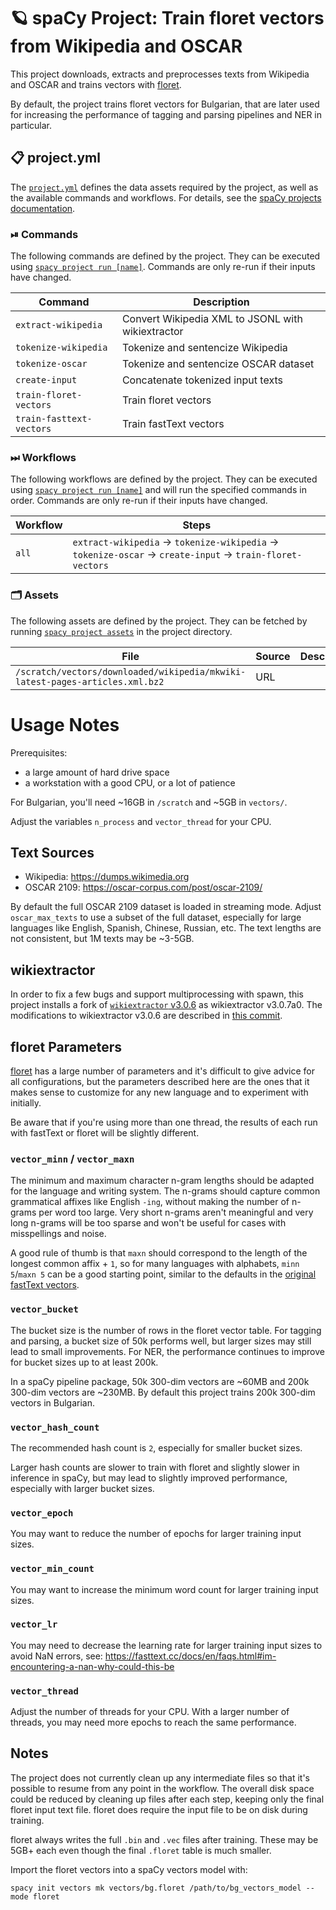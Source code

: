 
<!-- SPACY PROJECT: AUTO-GENERATED DOCS START (do not remove) -->

# 🪐 spaCy Project: Train floret vectors from Wikipedia and OSCAR

This project downloads, extracts and preprocesses texts from Wikipedia and
OSCAR and trains vectors with [floret](https://github.com/explosion/floret).

By default, the project trains floret vectors for Bulgarian, that are later used for increasing the performance of tagging and parsing pipelines and NER in particular.


## 📋 project.yml

The [`project.yml`](project.yml) defines the data assets required by the
project, as well as the available commands and workflows. For details, see the
[spaCy projects documentation](https://spacy.io/usage/projects).

### ⏯ Commands

The following commands are defined by the project. They
can be executed using [`spacy project run [name]`](https://spacy.io/api/cli#project-run).
Commands are only re-run if their inputs have changed.

| Command | Description |
| --- | --- |
| `extract-wikipedia` | Convert Wikipedia XML to JSONL with wikiextractor |
| `tokenize-wikipedia` | Tokenize and sentencize Wikipedia |
| `tokenize-oscar` | Tokenize and sentencize OSCAR dataset |
| `create-input` | Concatenate tokenized input texts |
| `train-floret-vectors` | Train floret vectors |
| `train-fasttext-vectors` | Train fastText vectors |

### ⏭ Workflows

The following workflows are defined by the project. They
can be executed using [`spacy project run [name]`](https://spacy.io/api/cli#project-run)
and will run the specified commands in order. Commands are only re-run if their
inputs have changed.

| Workflow | Steps |
| --- | --- |
| `all` | `extract-wikipedia` &rarr; `tokenize-wikipedia` &rarr; `tokenize-oscar` &rarr; `create-input` &rarr; `train-floret-vectors` |

### 🗂 Assets

The following assets are defined by the project. They can
be fetched by running [`spacy project assets`](https://spacy.io/api/cli#project-assets)
in the project directory.

| File | Source | Description |
| --- | --- | --- |
| `/scratch/vectors/downloaded/wikipedia/mkwiki-latest-pages-articles.xml.bz2` | URL |  |

<!-- SPACY PROJECT: AUTO-GENERATED DOCS END (do not remove) -->

# Usage Notes

Prerequisites:

- a large amount of hard drive space
- a workstation with a good CPU, or a lot of patience

For Bulgarian, you'll need ~16GB in `/scratch` and ~5GB in `vectors/`.

Adjust the variables `n_process` and `vector_thread` for your CPU.

## Text Sources

- Wikipedia: https://dumps.wikimedia.org
- OSCAR 2109: https://oscar-corpus.com/post/oscar-2109/

By default the full OSCAR 2109 dataset is loaded in streaming mode. Adjust
`oscar_max_texts` to use a subset of the full dataset, especially for large
languages like English, Spanish, Chinese, Russian, etc. The text lengths are
not consistent, but 1M texts may be ~3-5GB.

## wikiextractor

In order to fix a few bugs and support multiprocessing with spawn, this
project installs a fork of [`wikiextractor`
v3.0.6](https://github.com/attardi/wikiextractor) as wikiextractor v3.0.7a0.
The modifications to wikiextractor v3.0.6 are described in [this
commit](https://github.com/adrianeboyd/wikiextractor/commit/f8b539d46cd67205884d701c1d5fd18eda84825f).

## floret Parameters

[floret](https://github.com/explosion/floret) has a large number of
parameters and it's difficult to give advice for all configurations, but the
parameters described here are the ones that it makes sense to customize for
any new language and to experiment with initially.

Be aware that if you're using more than one thread, the results of each run
with fastText or floret will be slightly different.

### `vector_minn` / `vector_maxn`

The minimum and maximum character n-gram lengths should be adapted for the
language and writing system. The n-grams should capture common grammatical
affixes like English `-ing`, without making the number of n-grams per word
too large. Very short n-grams aren't meaningful and very long n-grams will be
too sparse and won't be useful for cases with misspellings and noise.

A good rule of thumb is that `maxn` should correspond to the length of the
longest common affix + `1`, so for many languages with alphabets, `minn
5`/`maxn 5` can be a good starting point, similar to the defaults in the
[original fastText vectors](https://fasttext.cc/docs/en/crawl-vectors.html).


### `vector_bucket`

The bucket size is the number of rows in the floret vector table. For
tagging and parsing, a bucket size of 50k performs well, but larger sizes may
still lead to small improvements. For NER, the performance continues to
improve for bucket sizes up to at least 200k.

In a spaCy pipeline package, 50k 300-dim vectors are ~60MB and 200k 300-dim
vectors are ~230MB. By default this project trains 200k 300-dim vectors in Bulgarian.

### `vector_hash_count`

The recommended hash count is `2`, especially for smaller bucket sizes.

Larger hash counts are slower to train with floret and slightly slower in
inference in spaCy, but may lead to slightly improved performance, especially
with larger bucket sizes.

### `vector_epoch`

You may want to reduce the number of epochs for larger training input sizes.

### `vector_min_count`

You may want to increase the minimum word count for larger training input
sizes.

### `vector_lr`

You may need to decrease the learning rate for larger training input sizes to
avoid NaN errors, see:
https://fasttext.cc/docs/en/faqs.html#im-encountering-a-nan-why-could-this-be

### `vector_thread`

Adjust the number of threads for your CPU. With a larger number of threads,
you may need more epochs to reach the same performance.

## Notes

The project does not currently clean up any intermediate files so that it's
possible to resume from any point in the workflow. The overall disk space
could be reduced by cleaning up files after each step, keeping only the final
floret input text file. floret does require the input file to be on disk
during training.

floret always writes the full `.bin` and `.vec` files after training. These
may be 5GB+ each even though the final `.floret` table is much smaller.

Import the floret vectors into a spaCy vectors model with:

```shell
spacy init vectors mk vectors/bg.floret /path/to/bg_vectors_model --mode floret
```
